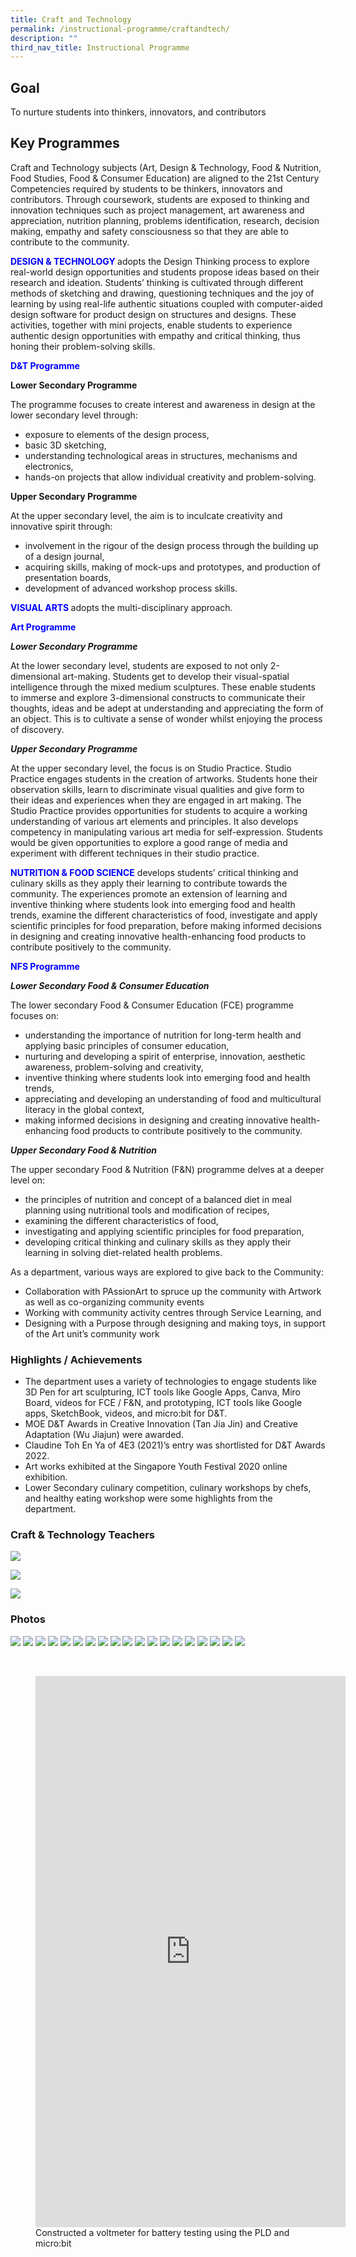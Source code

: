 ```yaml
---
title: Craft and Technology
permalink: /instructional-programme/craftandtech/
description: ""
third_nav_title: Instructional Programme
---
```

## Goal

To nurture students into thinkers, innovators, and contributors

## Key Programmes

Craft and Technology subjects (Art, Design &amp; Technology, Food &amp; Nutrition, Food Studies, Food &amp; Consumer Education) are aligned to the 21st Century Competencies required by students to be thinkers, innovators and contributors. Through coursework, students are exposed to thinking and innovation techniques such as project management, art awareness and appreciation, nutrition planning, problems identification, research, decision making, empathy and safety consciousness so that they are able to contribute to the community.

<b style="color:blue">DESIGN &amp; TECHNOLOGY </b>adopts the Design Thinking process to explore real-world design opportunities and students propose ideas based on their research and ideation.  Students’ thinking is cultivated through different methods of sketching and drawing, questioning techniques and the joy of learning by using real-life authentic situations coupled with computer-aided design software for product design on structures and designs.  These activities, together with mini projects, enable students to experience authentic design opportunities with empathy and critical thinking, thus honing their problem-solving skills.

<b style="color:blue">D&amp;T Programme </b>

**Lower Secondary Programme**

The programme focuses to create interest and awareness in design at the lower secondary level through:

* exposure to elements of the design process,
* basic 3D sketching,
* understanding technological areas in structures, mechanisms and electronics,
* hands-on projects that allow individual creativity and problem-solving.

**Upper Secondary Programme**

At the upper secondary level, the aim is to inculcate creativity and innovative spirit through:

* involvement in the rigour of the design process through the building up of a design journal,
* acquiring skills, making of mock-ups and prototypes, and production of presentation boards,
* development of advanced workshop process skills.


<b style="color:blue;">VISUAL ARTS </b>   adopts the multi-disciplinary approach.

<div style="color:blue;"><b>Art Programme</b></div>

***Lower Secondary Programme***

At the lower secondary level, students are exposed to not only 2-dimensional art-making. Students get to develop their visual-spatial intelligence through the mixed medium sculptures.  These enable students to immerse and explore 3-dimensional constructs to communicate their thoughts, ideas and be adept at understanding and appreciating the form of an object.  This is to cultivate a sense of wonder whilst enjoying the process of discovery.

***Upper Secondary Programme***

At the upper secondary level, the focus is on Studio Practice. Studio Practice engages students in the creation of artworks. Students hone their observation skills, learn to discriminate visual qualities and give form to their ideas and experiences when they are engaged in art making. The Studio Practice provides opportunities for students to acquire a working understanding of various art elements and principles. It also develops competency in manipulating various art media for self-expression. Students would be given opportunities to explore a good range of media and experiment with different techniques in their studio practice.

<b style="color:blue">NUTRITION &amp; FOOD SCIENCE</b> develops students’ critical thinking and culinary skills as they apply their learning to contribute towards the community.  The experiences promote an extension of learning and inventive thinking where students look into emerging food and health trends, examine the different characteristics of food, investigate and apply scientific principles for food preparation, before making informed decisions in designing and creating innovative health-enhancing food products to contribute positively to the community.

<b style="color:blue">NFS Programme </b>

***Lower Secondary Food &amp; Consumer Education***

The lower secondary Food &amp; Consumer Education (FCE) programme focuses on:
* understanding the importance of nutrition for long-term health and applying basic principles of consumer education,
* nurturing and developing a spirit of enterprise, innovation, aesthetic awareness, problem-solving and creativity,
* inventive thinking where students look into emerging food and health trends,
* appreciating and developing an understanding of food and multicultural literacy in the global context,
* making informed decisions in designing and creating innovative health-enhancing food products to contribute positively to the community.

***Upper Secondary Food &amp; Nutrition***

The upper secondary Food &amp; Nutrition (F&amp;N) programme delves at a deeper level on:

* the principles of nutrition and concept of a balanced diet in meal planning using nutritional tools and modification of recipes,
* examining the different characteristics of food,
* investigating and applying scientific principles for food preparation,
* developing critical thinking and culinary skills as they apply their learning in solving diet-related health problems.


As a department, various ways are explored to give back to the Community:

* Collaboration with PAssionArt to spruce up the community with Artwork as well as co-organizing community events
* Working with community activity centres through Service Learning, and
* Designing with a Purpose through designing and making toys, in support of the Art unit’s community work

### Highlights / Achievements

* The department uses a variety of technologies to engage students like 3D Pen for art sculpturing, ICT tools like Google Apps, Canva, Miro Board, videos for FCE / F&amp;N, and prototyping, ICT tools like Google apps, SketchBook, videos, and micro:bit for D&amp;T.
* MOE D&amp;T Awards in Creative Innovation (Tan Jia Jin) and Creative Adaptation (Wu Jiajun) were awarded.
* Claudine Toh En Ya of 4E3 (2021)’s entry was shortlisted for D&amp;T Awards 2022.
* Art works exhibited at the Singapore Youth Festival 2020 online exhibition.
* Lower Secondary culinary competition, culinary workshops by chefs, and healthy eating workshop were some highlights from the department.

### Craft &amp; Technology Teachers

![](/images/IP/CraftandTech/DnT1.png)

![](/images/IP/CraftandTech/DnT2.png)

![](/images/IP/CraftandTech/DnT3.png)

### Photos

![](/images/IP/CraftandTech/pic%201.png)
![](/images/IP/CraftandTech/pic%202.png)
![](/images/IP/CraftandTech/pic%203.png)
![](/images/IP/CraftandTech/pic%204.png)
![](/images/IP/CraftandTech/pic%205.png)
![](/images/IP/CraftandTech/pic%206.png)
![](/images/IP/CraftandTech/pic%207.png)
![](/images/IP/CraftandTech/pic%208.png)
![](/images/IP/CraftandTech/pic%209.png)
![](/images/IP/CraftandTech/pic%2010.png)
![](/images/IP/CraftandTech/pic%2011.png)
![](/images/IP/CraftandTech/pic%2012.png)
![](/images/IP/CraftandTech/pic%2013.png)
![](/images/IP/CraftandTech/pic%2014.png)
![](/images/IP/CraftandTech/pic%2015.png)
![](/images/IP/CraftandTech/pic%2016.png)
![](/images/IP/CraftandTech/pic%2017.png)
![](/images/IP/CraftandTech/pic%2018.png)
![](/images/IP/CraftandTech/pic%2019.png)

<br>
<figure><iframe width="496" height="882" src="https://www.youtube.com/embed/Pmfmn2kObkc" title="Craft and Technology 2022" frameborder="0" allow="accelerometer; autoplay; clipboard-write; encrypted-media; gyroscope; picture-in-picture; web-share" allowfullscreen=""></iframe><figcaption>Constructed a voltmeter for battery testing using the PLD and micro:bit </figcaption></figure>